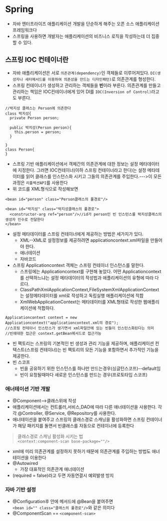 # Spring 
* 자바 엔터프라이즈 애플리케이션 개발을 단순하게 해주는 오픈 소스 애플리케이션 프레임워크다
* 스프링을 사용하면 개발자는 애플리케이션의 비즈니스 로직을 작성하는데 더 집중할 수 있다.

## 스프링 IOC 컨테이너란
* 자바 애플리케이션은 서로 `의존관계(dependency)`인 객체들로 이루어져있다. `DI(생성자나 세터메서드를 이용하여 의존성을 만드는 디자인패턴)`로 의존관계를 형성한다.
* 스프링 컨테이너가 생성하고 관리하는 객체들을 **빈**이라 부른다. 의존관계를 만들고 관리하는 책임은 IOC컨테이너에게 있어 DI를 `IOC(Inversion of Control)`라고도 부른다.
```
//박지성 클래스는 Person에 의존한다
class 박지성{
  private Person person;
  
  public 박지성(Person person){
    this.person = person;
  }

}
class Person{
}
```
* 스프링 기반 애플리케이션에서 객체간의 의존관계에 대한 정보는 설정 메타데이터에 지정한다. 그러면 IOC컨테이너(이하 스프링 컨테이너라고 한다)는 설정 메타데이터를 읽어 클래스를 인스턴스화 시키고 그들의 의존관계를 주입한다.--->이 모든과정은 `리플렉션API`를 사용한다
* 위 코드를 XML형식으로 작성해보면
```
<bean id="person" class="Person클래스의 풀경로"/>

<bean id="박지성" class="박지성클래스의 풀경로">
  <constructor-arg ref="person"/>//id가 person인 빈 인스턴스를 박지성클래스의 생성자 인수로 전달한다
</bean>
```
* 설정 메타데이터를 스프링 컨테이너에게 제공하는 방법은 세가지가 있다.
  * XML--XML로 설정정보를 제공하려면 applicationcontext.xml파일을 만들어야 한다.
  * 애너테이션
  * 자바코드
* 스프링 Applicationcontext 객체는 스프링 컨테이너 인스턴스를 말한다.
  * 스프링에는 Applicationcontext를 구현해 놓았다. 어떤 Applicationcontext를 선택하느냐는 설정 메타데이터의 작성법과 애플리케이션의 유형에 따라 다르다.
  * ClassPathXmlApplicationContext,FileSystemXmlApplicationContext는 설정메타데이터를 xml로 작성하고 독립실행 애플리케이션에 적합
  * XmlWebApplicationContext는 메타데이터를 XML형태로 작성한 웹애플리케이션에 적합하다.
```
Applicationcontext context = new Applicationcontext("applicationcontext.xml의 경로");
//스프링 컨테이너 인스턴스가 생기면서 xml파일안에 있는 빈들이 인스턴스화된다는 의미
//빈에대한 접근은 context.getBean메서드로 접근가능
```
* 빈 팩토리는 스프링의 기본적인 빈 생성과 관리 기능을 제공하며, 애플리케이션 컨텍스트(스프링 컨테이너)는 빈 팩토리의 모든 기능을 포함하면서 추가적인 기능을 제공한다.
* 빈 스코프
    * 빈을 공유하기 위한 인스턴스를 하나만 만드는경우(싱글턴스코프)--default임
    * 빈이 요청될때마다 새로운 인스턴스를 만드는 경우(프로토타입 스코프)

### 애너테이션 기반 개발
* @Component-->클래스위에 작성 
* 애플리케이션에서는 컨트롤러,서비스,DAO에 따라 다른 애너테이션을 사용한다. 각각 @Controller, @Service, @Repository를 사용한다.
* 애너테이션을 붙여주고 스프링의 클래스경로 스캐닝을 활성화하면
스프링 컨테이너가 해당 패키지를 돌면서 빈클래스를 자동으로 컨테이너에 등록한다 
> 클래스경로 스캐닝 활성화 시키는 법 <br>
```<context:component-scan base-package=""/>```
*  xml에 미리 의존관계를 설정하지 못하기 때문에 의존관계를 주입하는 방법도 애너테이션을 이용한다
* @Autowired
    * 가장 대표적인 의존관계 애너테이션 
* (required = false)라고 두면 자동연결시 예외발생 방지
### 자바 기반 설정
* @Configuration후 안에 메서드에 @Bean을 붙여주면<br>
```<bean id="" class="클래스의 풀경로"/>```와 같은 의미다
* @ComponentScan == ```<component-scan>```
